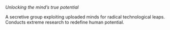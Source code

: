 *Unlocking the mind’s true potential*

A secretive group exploiting uploaded minds for radical technological leaps.
Conducts extreme research to redefine human potential.
